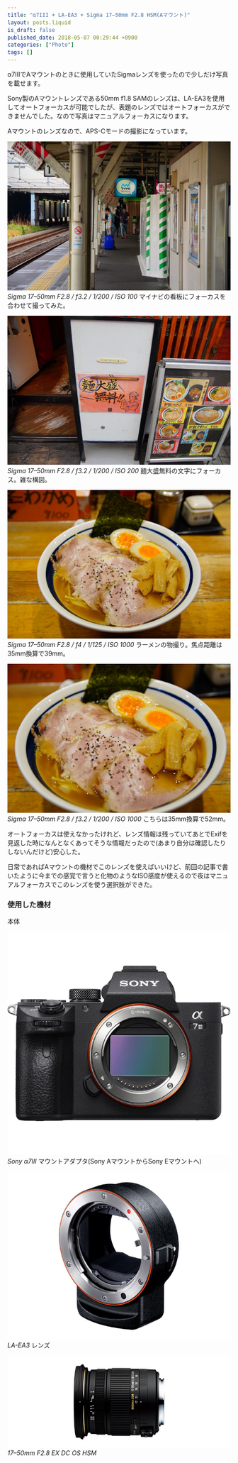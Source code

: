 ```yaml
---
title: "α7III + LA-EA3 + Sigma 17–50mm F2.8 HSM(Aマウント)"
layout: posts.liquid
is_draft: false
published_date: 2018-05-07 00:29:44 +0900
categories: ["Photo"]
tags: []
---
```


α7IIIでAマウントのときに使用していたSigmaレンズを使ったので少しだけ写真を載せます。

Sony製のAマウントレンズである50mm f1.8 SAMのレンズは、LA-EA3を使用してオートフォーカスが可能でしたが、表題のレンズではオートフォーカスができませんでした。なので写真はマニュアルフォーカスになります。

Aマウントのレンズなので、APS-Cモードの撮影になっています。

 ![](/public/images/2019/01/ff957-1uX38xgQ3N1Cw8B0kdh4fMg.jpeg)_Sigma 17–50mm F2.8 / f3.2 / 1/200 / ISO 100_
マイナビの看板にフォーカスを合わせて撮ってみた。

 ![](/public/images/2019/01/7f399-1Rd7nBdVpyZ865X8gj42nSw.jpeg)_Sigma 17–50mm F2.8 / f3.2 / 1/200 / ISO 200_
麺大盛無料の文字にフォーカス。雑な構図。

 ![](/public/images/2019/01/451fc-1SrRar13wz-o6MIGfNkYqwg.jpeg)_Sigma 17–50mm F2.8 / f4 / 1/125 / ISO 1000_
ラーメンの物撮り。焦点距離は35mm換算で39mm。

 ![](/public/images/2019/01/f8a51-1rP6RF_675GWs07fbrYQLbw.jpeg)_Sigma 17–50mm F2.8 / f3.2 / 1/200 / ISO 1000_
こちらは35mm換算で52mm。

オートフォーカスは使えなかったけれど、レンズ情報は残っていてあとでExifを見返した時になんとなくあってそうな情報だったので(あまり自分は確認したりしないんだけど)安心した。

日常であればAマウントの機材でこのレンズを使えばいいけど、前回の記事で書いたように今までの感覚で言うと化物のようなISO感度が使えるので夜はマニュアルフォーカスでこのレンズを使う選択肢ができた。

### 使用した機材
本体

![](/public/images/2019/01/2fe00-0Cc_rj-p8H5U6bkgf.jpg)
_Sony α7III_
マウントアダプタ(Sony AマウントからSony Eマウントへ)

 ![](/public/images/2019/01/f0d7f-0H86VchcvqmLhxXmj.jpg)_LA-EA3_
レンズ

 ![](/public/images/2019/01/9ddd1-079Xy7g3vAwR7tQFW.jpg)_17–50mm F2.8 EX DC OS HSM_


